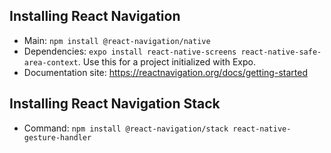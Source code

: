 ## Installing React Navigation
- Main: `npm install @react-navigation/native`
- Dependencies: `expo install react-native-screens react-native-safe-area-context`. Use this for a project initialized with Expo.
- Documentation site: https://reactnavigation.org/docs/getting-started
  
## Installing React Navigation Stack
- Command: `npm install @react-navigation/stack react-native-gesture-handler`